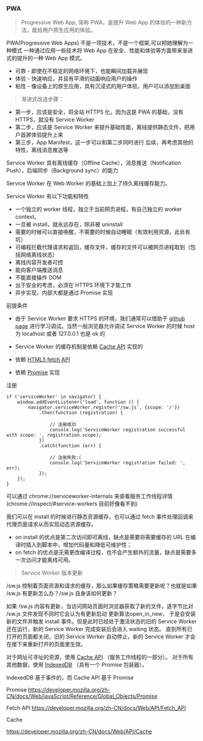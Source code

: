 ### PWA
> Progressive Web App, 简称 PWA，是提升 Web App 的体验的一种新方法，能给用户原生应用的体验。

PWA(Progressive Web Apps) 不是一项技术，不是一个框架,可以把她理解为一种模式
一种通过应用一些技术将 Web App 在安全、性能和体验等方面带来渐进式的提升的一种 Web App 模式。


* 可靠 - 即使在不稳定的网络环境下，也能瞬间加载并展现
* 体验 - 快速响应，并且有平滑的动画响应用户的操作
* 粘性 - 像设备上的原生应用，具有沉浸式的用户体验，用户可以添加到桌面

> 渐进式改造步骤：

- 第一步，应该是安全，将全站 HTTPS 化，因为这是 PWA 的基础，没有 HTTPS，就没有 Service Worker
- 第二步，应该是 Service Worker 来提升基础性能，离线提供静态文件，把用户首屏体验提升上来
- 第三步，App Manifest，这一步可以和第二步同时进行
后续，再考虑其他的特性，离线消息推送等


Service Worker 具有离线缓存（Offline Cache），消息推送（Notification Push），后端同步（Background sync）的能力

Service Worker 在 Web Worker 的基础上加上了持久离线缓存能力。

Service Worker 有以下功能和特性

- 一个独立的 worker 线程，独立于当前网页进程，有自己独立的 worker context。
- 一旦被 install，就永远存在，除非被 uninstall
- 需要的时候可以直接唤醒，不需要的时候自动睡眠（有效利用资源，此处有坑）
- 可编程拦截代理请求和返回，缓存文件，缓存的文件可以被网页进程取到（包括网络离线状态）
- 离线内容开发者可控
- 能向客户端推送消息
- 不能直接操作 DOM
- 出于安全的考虑，必须在 HTTPS 环境下才能工作
- 异步实现，内部大都是通过 Promise 实现

前提条件


- 由于 Service Worker 要求 HTTPS 的环境，我们通常可以借助于 [github page](https://pages.github.com/) 进行学习调试。当然一般浏览器允许调试 Service Worker 的时候 host 为 localhost 或者 127.0.0.1 也是 ok 的

- Service Worker 的缓存机制是依赖  [Cache API](https://developer.mozilla.org/zh-CN/docs/Web/API/Cache) 实现的
- 依赖 [HTML5 fetch API](https://developer.mozilla.org/zh-CN/docs/Web/API/Fetch_API)
- 依赖 [Promise](https://developer.mozilla.org/zh-CN/docs/Web/javaScript/Reference/Global_Objects/Promise) 实现

注册
```
if ('serviceWorker' in navigator) {
    window.addEventListener('load', function () {
        navigator.serviceWorker.register('/sw.js', {scope: '/'})
            .then(function (registration) {

                // 注册成功
                console.log('ServiceWorker registration successful with scope: ', registration.scope);
            })
            .catch(function (err) {

                // 注册失败:(
                console.log('ServiceWorker registration failed: ', err);
            });
    });
}
```

可以通过 chrome://serviceworker-internals 来查看服务工作线程详情
 (chrome://inspect/#service-workers 目前好像看不到)

 我们可以在 install 的时候进行静态资源缓存，也可以通过 fetch 事件处理回调来代理页面请求从而实现动态资源缓存。

 - on install 的优点是第二次访问即可离线，缺点是需要将需要缓存的 URL 在编译时插入到脚本中，增加代码量和降低可维护性；
 - on fetch 的优点是无需更改编译过程，也不会产生额外的流量，缺点是需要多一次访问才能离线可用。

> Service Worker 版本更新

/sw.js 控制着页面资源和请求的缓存，那么如果缓存策略需要更新呢？也就是如果 /sw.js 有更新怎么办？/sw.js 自身该如何更新？

如果 /sw.js 内容有更新，当访问网站页面时浏览器获取了新的文件，逐字节比对 /sw.js 文件发现不同时它会认为有更新启动 更新算法open_in_new，
于是会安装新的文件并触发 install 事件。但是此时已经处于激活状态的旧的 Service Worker 还在运行，新的 Service Worker 完成安装后会进入 waiting 状态。
直到所有已打开的页面都关闭，旧的 Service Worker 自动停止，新的 Service Worker 才会在接下来重新打开的页面里生效。


对于网址可寻址的资源，使用 [Cache API](https://developer.mozilla.org/en-US/docs/Web/API/Cache) （服务工作线程的一部分）。 对于所有其他数据，使用 [IndexedDB](https://developer.mozilla.org/en-US/docs/Web/API/IndexedDB_API) （具有一个 Promise 包装器）。

IndexedDB 基于事件的，而 Cache API 基于 Promise

Promise
https://developer.mozilla.org/zh-CN/docs/Web/javaScript/Reference/Global_Objects/Promise

Fetch API
https://developer.mozilla.org/zh-CN/docs/Web/API/Fetch_API

Cache

https://developer.mozilla.org/zh-CN/docs/Web/API/Cache
